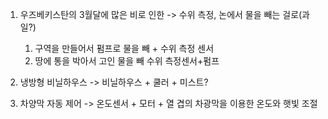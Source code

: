 1. 우즈베키스탄의 3월달에 많은 비로 인한 
   -> 수위 측정, 논에서 물을 빼는 걸로(과일?)
	1) 구역을 만들어서 펌프로 물을 빼 + 수위 측정 센서
	2) 땅에 통을 박아서 고인 물을 빼 수위 측정센서+펌프

2. 냉방형 비닐하우스
   -> 비닐하우스 + 쿨러 + 미스트?

3. 차양막 자동 제어
   -> 온도센서 + 모터 + 열 겹의 차광막을 이용한 온도와 햇빛 조절

